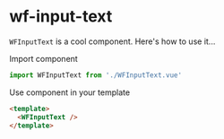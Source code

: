 # wf-input-text

`WFInputText` is a cool component. Here's how to use it...

Import component

```javascript
import WFInputText from './WFInputText.vue'
```

Use component in your template
```html
<template>
  <WFInputText />
</template>
```
